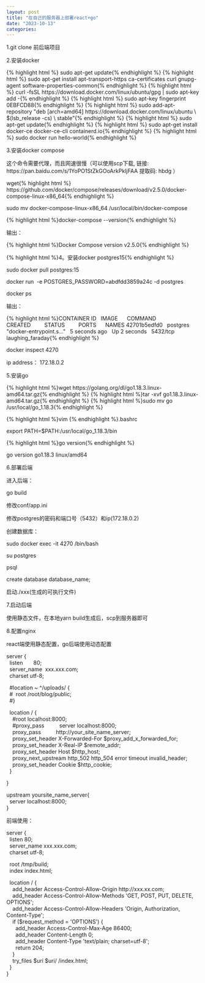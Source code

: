 ```yaml
---
layout: post
title: "在自己的服务器上部署react+go"
date: "2023-10-13"
categories: 
---
```

<p>1.git clone 前后端项目</p>
<p>2.安装docker</p>
{% highlight html %}
sudo apt-get update{% endhighlight %}
{% highlight html %}
sudo apt-get install     apt-transport-https     ca-certificates     curl     gnupg-agent     software-properties-common{% endhighlight %}
{% highlight html %}
curl -fsSL https://download.docker.com/linux/ubuntu/gpg | sudo apt-key add -{% endhighlight %}
{% highlight html %}
sudo apt-key fingerprint 0EBFCD88{% endhighlight %}
{% highlight html %}
sudo add-apt-repository    &quot;deb [arch=amd64] https://download.docker.com/linux/ubuntu \
$(lsb_release -cs) \
stable&quot;{% endhighlight %}
{% highlight html %}
sudo apt-get update{% endhighlight %}
{% highlight html %}
sudo apt-get install docker-ce docker-ce-cli containerd.io{% endhighlight %}
{% highlight html %}
sudo docker run hello-world{% endhighlight %}
<p>3.安装docker compose</p>
<p>这个命令需要代理，而且网速很慢（可以使用scp下载, 链接: https://pan.baidu.com/s/1YoPO1StZkGOoArkPkIjFAA 提取码: hbdg ）</p>
<p>wget{% highlight html %} https://github.com/docker/compose/releases/download/v2.5.0/docker-compose-linux-x86_64{% endhighlight %}</p>
<p>sudo mv docker-compose-linux-x86_64 /usr/local/bin/docker-compose</p>
<p>{% highlight html %}docker-compose --version{% endhighlight %}</p>
<p>输出：</p>
<p>{% highlight html %}Docker Compose version v2.5.0{% endhighlight %}</p>
<p>{% highlight html %}4。安装docker postgres15{% endhighlight %}</p>
<p>sudo docker pull postgres:15</p>
<p>docker run&nbsp; -e POSTGRES_PASSWORD=abdfdd3859a24c -d postgres</p>
<p>docker ps</p>
<p>输出：</p>
{% highlight html %}CONTAINER ID&nbsp;&nbsp; IMAGE&nbsp;&nbsp;&nbsp;&nbsp;&nbsp; COMMAND&nbsp;&nbsp;&nbsp;&nbsp;&nbsp;&nbsp;&nbsp;&nbsp;&nbsp;&nbsp;&nbsp;&nbsp;&nbsp;&nbsp;&nbsp;&nbsp;&nbsp; CREATED&nbsp;&nbsp;&nbsp;&nbsp;&nbsp;&nbsp;&nbsp;&nbsp; STATUS&nbsp;&nbsp;&nbsp;&nbsp;&nbsp;&nbsp;&nbsp;&nbsp; PORTS&nbsp;&nbsp;&nbsp;&nbsp;&nbsp; NAMES
42701b5edfd0&nbsp;&nbsp; postgres&nbsp;&nbsp; &quot;docker-entrypoint.s&hellip;&quot;&nbsp;&nbsp; 5 seconds ago&nbsp;&nbsp; Up 2 seconds&nbsp;&nbsp; 5432/tcp&nbsp;&nbsp; laughing_faraday{% endhighlight %}
<p>docker inspect 4270</p>
<p>ip address： 172.18.0.2</p>
<p>5.安装go</p>
{% highlight html %}wget https://golang.org/dl/go1.18.3.linux-amd64.tar.gz{% endhighlight %}
{% highlight html %}tar -xvf go1.18.3.linux-amd64.tar.gz{% endhighlight %}
{% highlight html %}sudo mv go /usr/local/go_1.18.3{% endhighlight %}
<p>{% highlight html %}vim {% endhighlight %}.bashrc</p>
<p>export PATH=$PATH:/usr/local/go_1.18.3/bin</p>
{% highlight html %}go version{% endhighlight %}
<p>go version go1.18.3 linux/amd64</p>
<p>6.部署后端</p>
<p>进入后端：</p>
<p>go build</p>
<p>修改conf/app.ini</p>
<p>修改postgres的密码和端口号（5432）和ip(172.18.0.2)</p>
<p>创建数据库：</p>
<p>sudo docker exec -it 4270 /bin/bash</p>
<p>su postgres</p>
<p>psql</p>
<p>create database database_name;</p>
<p>启动./xxx(生成的可执行文件)</p>
<p>7.启动后端</p>
<p>使用静态文件，在本地yarn build生成后，scp到服务器即可</p>
<p>8.配置nginx</p>
<p>react端使用静态配置，go后端使用动态配置</p>
<p>server {<br />
&nbsp; listen&nbsp;&nbsp;&nbsp;&nbsp;&nbsp;&nbsp; 80;<br />
&nbsp; server_name&nbsp; xxx.xxx.com;<br />
&nbsp; charset utf-8;</p>
<p>&nbsp; #location ~ ^/uploads/ {<br />
&nbsp; #&nbsp; root /root/blog/public;<br />
&nbsp; #}</p>
<p>&nbsp; location / {<br />
&nbsp;&nbsp;&nbsp; #root localhost:8000;<br />
&nbsp;&nbsp;&nbsp; #proxy_pass&nbsp;&nbsp;&nbsp;&nbsp;&nbsp;&nbsp;&nbsp;&nbsp;&nbsp; server localhost:8000;<br />
&nbsp;&nbsp;&nbsp; proxy_pass&nbsp;&nbsp;&nbsp;&nbsp;&nbsp;&nbsp;&nbsp;&nbsp;&nbsp; http://your_site_name_server;<br />
&nbsp;&nbsp;&nbsp; proxy_set_header X-Forwarded-For $proxy_add_x_forwarded_for;<br />
&nbsp;&nbsp;&nbsp; proxy_set_header X-Real-IP $remote_addr;<br />
&nbsp;&nbsp;&nbsp; proxy_set_header Host $http_host;<br />
&nbsp;&nbsp;&nbsp; proxy_next_upstream http_502 http_504 error timeout invalid_header;<br />
&nbsp;&nbsp;&nbsp; proxy_set_header Cookie $http_cookie;<br />
&nbsp; }</p>
<p>}</p>
<p>upstream yoursite_name_server{<br />
&nbsp; server localhost:8000;<br />
}</p>
<p>前端使用：</p>
<p>server {<br />
&nbsp; listen 80;<br />
&nbsp; server_name xxx.xxx.com;<br />
&nbsp; charset utf-8;</p>
<p>&nbsp; root /tmp/build;<br />
&nbsp; index index.html;</p>
<p>&nbsp; location / {<br />
&nbsp;&nbsp;&nbsp; add_header Access-Control-Allow-Origin http://xxx.xx.com;<br />
&nbsp;&nbsp;&nbsp; add_header Access-Control-Allow-Methods &#39;GET, POST, PUT, DELETE, OPTIONS&#39;;<br />
&nbsp;&nbsp;&nbsp; add_header Access-Control-Allow-Headers &#39;Origin, Authorization, Content-Type&#39;;<br />
&nbsp;&nbsp;&nbsp; if ($request_method = &#39;OPTIONS&#39;) {<br />
&nbsp;&nbsp;&nbsp;&nbsp;&nbsp; add_header Access-Control-Max-Age 86400;<br />
&nbsp;&nbsp;&nbsp;&nbsp;&nbsp; add_header Content-Length 0;<br />
&nbsp;&nbsp;&nbsp;&nbsp;&nbsp; add_header Content-Type &#39;text/plain; charset=utf-8&#39;;<br />
&nbsp;&nbsp;&nbsp;&nbsp;&nbsp; return 204;<br />
&nbsp;&nbsp;&nbsp; }<br />
&nbsp;&nbsp;&nbsp; try_files $uri $uri/ /index.html;<br />
&nbsp; }<br />
}</p>
<p>&nbsp;</p>
<p>&nbsp;</p>
